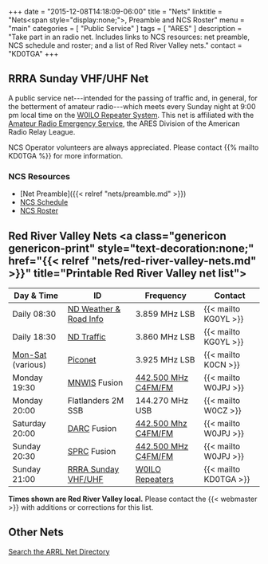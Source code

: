 +++
date = "2015-12-08T14:18:09-06:00"
title = "Nets"
linktitle = "Nets<span style=\"display:none;\">, Preamble and NCS Roster</span>"
menu = "main"
categories = [ "Public Service" ]
tags = [ "ARES" ]
description = "Take part in an radio net. Includes links to NCS resources: net preamble, NCS schedule and roster; and a list of Red River Valley nets."
contact = "KD0TGA"
+++
## RRRA Sunday VHF/UHF Net

A public service net---intended for the passing of traffic and, in
general, for the betterment of amateur radio---which meets every Sunday
night at 9:00 pm local time on the
[W0ILO Repeater System](/radios/#w0ilo-repeaters). 
This net is affiliated with the
[Amateur Radio Emergency Service](http://www.arrl.org/ares),
the ARES Division of the American Radio Relay League.

NCS Operator volunteers are always appreciated. Please contact
{{% mailto KD0TGA %}} for more information.

### NCS Resources

* [Net Preamble]({{< relref "nets/preamble.md" >}})
* [NCS Schedule](/dates/ncs-schedule/)
* [NCS Roster](/ncs/)

## Red River Valley Nets <a class="genericon genericon-print" style="text-decoration:none;" href="{{< relref "nets/red-river-valley-nets.md" >}}" title="Printable Red River Valley net list"></a>

Day & Time | ID | Frequency | Contact
-----------|----|-----------|--------
Daily 08:30 | [ND Weather & Road Info](http://kg0yl/nets.html) | 3.859 MHz LSB | {{< mailto KG0YL >}}
Daily 18:30 | [ND Traffic](http://kg0yl/nets.html) | 3.860 MHz LSB | {{< mailto KG0YL >}}
[Mon-Sat](http://piconet3925.com) (various) | [Piconet](http://piconet3925.com/) | 3.925 MHz LSB | {{< mailto K0CN >}}
Monday 19:30 | [MNWIS](https://www.hamoperator.com/Hamoperator/MNWis.html) Fusion | [442.500 MHz C4FM/FM](https://repeaterbook.com/repeaters/details.php?state_id=27&ID=14620) | {{< mailto W0JPJ >}}
Monday 20:00 | Flatlanders 2M SSB | 144.270 MHz USB | {{< mailto W0CZ >}}
Saturday 20:00 | [DARC](http://kd0ylg-darc.byethost8.com/) Fusion | [442.500 Mhz C4FM/FM](https://repeaterbook.com/repeaters/details.php?state_id=27&ID=14620) | {{< mailto W0JPJ >}}
Sunday 20:30 | [SPRC](http://stpaulradioclub.org/) Fusion | [442.500 MHz C4FM/FM](https://repeaterbook.com/repeaters/details.php?state_id=27&ID=14620) | {{< mailto W0JPJ >}}
Sunday 21:00 | [RRRA Sunday VHF/UHF](/nets/) | [W0ILO Repeaters](/radios/#repeaters) | {{< mailto KD0TGA >}}

<span class="genericon genericon-warning"></span>
**Times shown are Red River Valley local.**
Please contact the {{< webmaster >}} with additions or corrections for
this list.

## Other Nets

<span class="genericon genericon-info"></span> [Search the ARRL Net Directory](http://www.arrl.org/resources/nets/client/netsearch.html)

